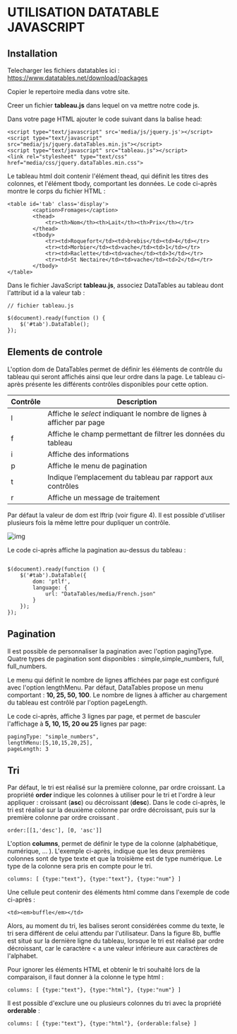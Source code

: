 # UTILISATION DATATABLE JAVASCRIPT



## Installation

Telecharger les fichiers datatables ici : https://www.datatables.net/download/packages

Copier le repertoire media dans votre site.

Creer un fichier **tableau.js** dans lequel on va mettre notre code js.

Dans votre page HTML ajouter le code suivant dans la balise head:

```
<script type="text/javascript" src='media/js/jquery.js'></script>
<script type="text/javascript" src="media/js/jquery.dataTables.min.js"></script>
<script type="text/javascript" src="tableau.js"></script>
<link rel="stylesheet" type="text/css" href="media/css/jquery.dataTables.min.css">
```



Le tableau html doit contenir l'élément thead, qui définit les titres des colonnes, et l'élément tbody, comportant les données. Le code ci-après montre le corps du fichier HTML :

```
<table id='tab' class='display'>
        <caption>Fromages</caption>
        <thead>
            <tr><th>Nom</th><th>Lait</th><th>Prix</th></tr>
        </thead>
        <tbody>
            <tr><td>Roquefort</td><td>brebis</td><td>4</td></tr>
            <tr><td>Morbier</td><td>vache</td><td>1</td></tr>
            <tr><td>Raclette</td><td>vache</td><td>3</td></tr>
            <tr><td>St Nectaire</td><td>vache</td><td>2</td></tr>
        </tbody>
</table>

```



Dans le fichier JavaScript **tableau.js**, associez DataTables au tableau dont l'attribut id a la valeur tab :

```
// fichier tableau.js

$(document).ready(function () {
    $('#tab').DataTable();
});

```



## Elements de controle

L'option dom de DataTables permet de définir les éléments de contrôle du tableau qui seront affichés ainsi que leur ordre dans la page. Le tableau ci-après présente les différents contrôles disponibles pour cette option.

| **Contrôle** | **Description**                                              |
| ------------ | ------------------------------------------------------------ |
| l            | Affiche le *select* indiquant le nombre de lignes à afficher par page |
| f            | Affiche le champ permettant de filtrer les données du tableau |
| i            | Affiche des informations                                     |
| p            | Affiche le menu de pagination                                |
| t            | Indique l’emplacement du tableau par rapport aux contrôles   |
| r            | Affiche un message de traitement                             |



Par défaut la valeur de dom est lftrip (voir figure 4). Il est possible d'utiliser plusieurs fois la même lettre pour dupliquer un contrôle.

![img](https://connect.ed-diamond.com/var/diamond/storage/images/connect/gnu-linux-magazine/glmf-189/4894_datatables-article/datatables_figure_04/481955-1-fre-FR/datatables_figure_041.png)



Le code ci-après affiche la pagination au-dessus du tableau :

```

$(document).ready(function () {
    $('#tab').DataTable({
        dom: 'ptlf',
        language: {
            url: "DataTables/media/French.json"
        }
    });
});

```



## Pagination

Il est possible de personnaliser la pagination avec l'option pagingType. Quatre types de pagination sont disponibles : simple,simple_numbers, full, full_numbers.

Le menu qui définit le nombre de lignes affichées par page est configuré avec l'option lengthMenu. Par défaut, DataTables propose un menu comportant : **10, 25, 50, 100**. Le nombre de lignes à afficher au chargement du tableau est contrôlé par l'option pageLength.

Le code ci-après, affiche 3 lignes par page, et permet de basculer l'affichage à **5, 10, 15, 20 ou 25** lignes par page:

```
pagingType: "simple_numbers",
lengthMenu:[5,10,15,20,25],
pageLength: 3
```



## Tri

Par défaut, le tri est réalisé sur la première colonne, par ordre croissant. La propriété **order** indique les colonnes à utiliser pour le tri et l'ordre à leur appliquer : croissant (**asc**) ou décroissant (**desc**).
Dans le code ci-après, le tri est réalisé sur la deuxième colonne par ordre décroissant, puis sur la première colonne par ordre croissant .

```
order:[[1,'desc'], [0, 'asc']]
```

L'option **columns**, permet de définir le type de la colonne (alphabétique, numérique, … ). L'exemple ci-après, indique que les deux premières colonnes sont de type texte et que la troisième est de type numérique. Le type de la colonne sera pris en compte pour le tri.

```
columns: [ {type:"text"}, {type:"text"}, {type:"num"} ]
```



Une cellule peut contenir des éléments html comme dans l'exemple de code ci-après :

```
<td><em>buffle</em></td>
```



Alors, au moment du tri, les balises <em></em> seront considérées comme du texte, le tri sera différent de celui attendu par l'utilisateur. Dans la figure 8b, buffle est situé sur la dernière ligne du tableau, lorsque le tri est réalisé par ordre décroissant, car le caractère < a une valeur inférieure aux caractères de l'alphabet.

Pour ignorer les éléments HTML et obtenir le tri souhaité lors de la comparaison, il faut donner à la colonne le type html :

```
columns: [ {type:"text"}, {type:"html"}, {type:"num"} ]
```



Il est possible d'exclure une ou plusieurs colonnes du tri avec la propriété **orderable** :

```
columns: [ {type:"text"}, {type:"html"}, {orderable:false} ]
```



